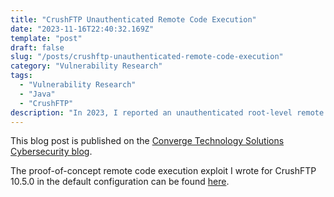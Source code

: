 ```yaml
---
title: "CrushFTP Unauthenticated Remote Code Execution"
date: "2023-11-16T22:40:32.169Z"
template: "post"
draft: false
slug: "/posts/crushftp-unauthenticated-remote-code-execution"
category: "Vulnerability Research"
tags:
  - "Vulnerability Research"
  - "Java"
  - "CrushFTP"
description: "In 2023, I reported an unauthenticated root-level remote code execution vulnerability chain affecting CrushFTP 10.5.0. The vulnerability was rapidly patched, and the maintainer stated that all existing CrushFTP versions were found to be vulnerable."
---
```


This blog post is published on the [Converge Technology Solutions Cybersecurity blog](https://convergetp.com/2023/11/16/crushftp-zero-day-cve-2023-43177-discovered/).

The proof-of-concept remote code execution exploit I wrote for CrushFTP 10.5.0 in the default configuration can be found [here](https://github.com/the-emmons/CVE-2023-43177).
